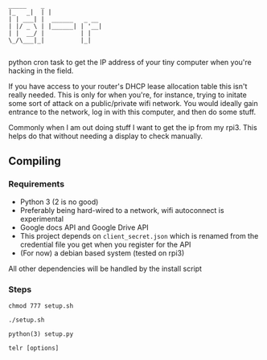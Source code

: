   ```
 _____    _                 
|_   _|  | |                
  | | ___| |  ______   _ __ 
  | |/ _ \ | |______| | '__|
  | |  __/ |          | |   
  \_/\___|_|          |_|   
                                                      
```                               
python cron task to get the IP address of your tiny computer when you're hacking in the field.

If you have access to your router's DHCP lease allocation table this isn't really needed. This is only for when you're, for instance, trying to initate some sort of attack on a public/private wifi network. You would ideally gain entrance to the network, log in with this computer, and then do some stuff.

Commonly when I am out doing stuff I want to get the ip from my rpi3. This helps do that without needing a display to check manually.

## Compiling
### Requirements
* Python 3 (2 is no good)
* Preferably being hard-wired to a network, wifi autoconnect is experimental
* Google docs API and Google Drive API
* This project depends on `client_secret.json` which is renamed from the credential file you get when you register for the API
* (For now) a debian based system (tested on rpi3)

All other dependencies will be handled by the install script

### Steps
`chmod 777 setup.sh`

`./setup.sh`

`python(3) setup.py`

`telr [options]`
